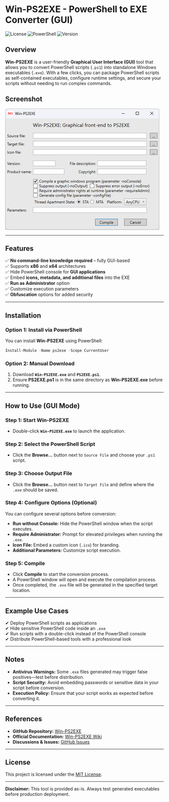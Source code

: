 
# Win-PS2EXE - PowerShell to EXE Converter (GUI)

![License](https://img.shields.io/badge/license-MIT-blue.svg)
![PowerShell](https://img.shields.io/badge/gui-supported-green.svg)
![Version](https://img.shields.io/badge/version-latest-green.svg)

## Overview
**Win-PS2EXE** is a user-friendly **Graphical User Interface (GUI)** tool that allows you to convert PowerShell scripts (`.ps1`) into standalone Windows executables (`.exe`). With a few clicks, you can package PowerShell scripts as self-contained executables, configure runtime settings, and secure your scripts without needing to run complex commands.

## **Screenshot**

![Screenshot](Screenshot.png)

---

## Features
✅ **No command-line knowledge required** – fully GUI-based  
✅ Supports **x86** and **x64** architectures  
✅ Hide PowerShell console for **GUI applications**  
✅ Embed **icons, metadata, and additional files** into the EXE  
✅ **Run as Administrator** option  
✅ Customize execution parameters  
✅ **Obfuscation** options for added security  

---

## Installation

### **Option 1: Install via PowerShell**
You can install **Win-PS2EXE** using PowerShell:

```powershell
Install-Module -Name ps2exe -Scope CurrentUser
```

### **Option 2: Manual Download**
1. Download **`Win-PS2EXE.exe`** and **`PS2EXE.ps1`**.
2. Ensure **PS2EXE.ps1** is in the same directory as **Win-PS2EXE.exe** before running.

---

## How to Use (GUI Mode)
### **Step 1: Start Win-PS2EXE**
- Double-click **`Win-PS2EXE.exe`** to launch the application.

### **Step 2: Select the PowerShell Script**
- Click the **Browse...** button next to `Source File` and choose your `.ps1` script.

### **Step 3: Choose Output File**
- Click the **Browse...** button next to `Target File` and define where the `.exe` should be saved.

### **Step 4: Configure Options (Optional)**
You can configure several options before conversion:
- **Run without Console:** Hide the PowerShell window when the script executes.
- **Require Administrator:** Prompt for elevated privileges when running the `.exe`.
- **Icon File:** Embed a custom icon (`.ico`) for branding.
- **Additional Parameters:** Customize script execution.

### **Step 5: Compile**
- Click **Compile** to start the conversion process.
- A PowerShell window will open and execute the compilation process.
- Once completed, the `.exe` file will be generated in the specified target location.

---

## Example Use Cases
✔ Deploy PowerShell scripts as applications  
✔ Hide sensitive PowerShell code inside an `.exe`  
✔ Run scripts with a double-click instead of the PowerShell console  
✔ Distribute PowerShell-based tools with a professional look  

---

## Notes
- **Antivirus Warnings:** Some `.exe` files generated may trigger false positives—test before distribution.
- **Script Security:** Avoid embedding passwords or sensitive data in your script before conversion.
- **Execution Policy:** Ensure that your script works as expected before converting it.

---

## References
- **GitHub Repository:** [Win-PS2EXE](https://github.com/MScholtes/PS2EXE/tree/master/Win-PS2EXE)
- **Official Documentation:** [Win-PS2EXE Wiki](https://github.com/MScholtes/Win-PS2EXE/wiki)
- **Discussions & Issues:** [GitHub Issues](https://github.com/MScholtes/Win-PS2EXE/issues)

---

## License
This project is licensed under the [MIT License](https://opensource.org/licenses/MIT).

---

**Disclaimer:** This tool is provided as-is. Always test generated executables before production deployment.
